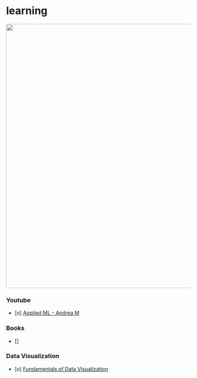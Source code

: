 # learning
<p align="center">
  <img src="https://miro.medium.com/max/1350/1*8QQDK0U1DCBJ7uFXCO36Mw.png" width="1280" height="720"/>
</p>

### Youtube 
- [o] [Applied ML - Andrea M](https://www.youtube.com/playlist?list=PL_pVmAaAnxIRnSw6wiCpSvshFyCREZmlM)
### Books 
- [] 

### Data Visualization 
- [o] [Fundamentals of Data Visualization](https://clauswilke.com/dataviz/ecdf-qq.html)

